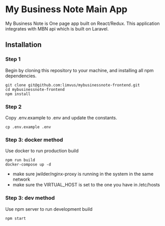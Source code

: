 # My Business Note Main App

My Business Note is One page app built on React/Redux. This application integrates with MBN api which is built on Laravel.

## Installation

### Step 1

Begin by cloning this repository to your machine, and installing all npm dependencies.

```
git clone git@github.com:limvus/mybusinessnote-frontend.git
cd mybusinessnote-frontend
npm install
```

### Step 2

Copy .env.example to .env and update the constants.

```
cp .env.example .env
```

### Step 3: docker method

Use docker to run production build

```
npm run build
docker-compose up -d
```

- make sure jwilder/nginx-proxy is running in the system in the same network
- make sure the VIRTUAL_HOST is set to the one you have in /etc/hosts

### Step 3: dev method

Use npm server to run development build

```
npm start
```
